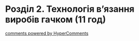 <div id="hypercomments_widget" class="js-hypercomments-widget invisible"></div>

# Розділ 2. Технологія в’язання виробів гачком  (11 год)



<div class="js-hypercomments-container">
<a href="http://hypercomments.com" class="hc-link" title="comments widget">comments powered by HyperComments</a>
</div>